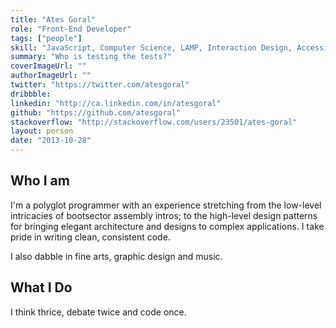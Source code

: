 ```yaml
---
title: "Ates Goral"
role: "Front-End Developer"
tags: ["people"]
skill: "JavaScript, Computer Science, LAMP, Interaction Design, Accessibility"
summary: "Who is testing the tests?"
coverImageUrl: ""
authorImageUrl: ""
twitter: "https://twitter.com/atesgoral"
dribbble:
linkedin: "http://ca.linkedin.com/in/atesgoral"
github: "https://github.com/atesgoral"
stackoverflow: "http://stackoverflow.com/users/23501/ates-goral"
layout: person
date: "2013-10-28"
---
```


## Who I am

I'm a polyglot programmer with an experience stretching from the low-level intricacies of bootsector assembly intros; to the high-level design patterns for bringing elegant architecture and designs to complex applications. I take pride in writing clean, consistent code.

I also dabble in fine arts, graphic design and music.

## What I Do

I think thrice, debate twice and code once.
